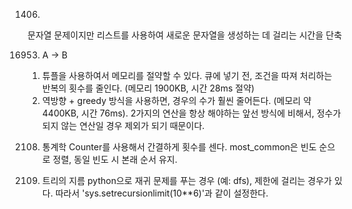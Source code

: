 1406. 
문자열 문제이지만 리스트를 사용하여 새로운 문자열을 생성하는 데 걸리는 시간을 단축

16953. A → B
1) 튜플을 사용하여서 메모리를 절약할 수 있다. 큐에 넣기 전, 조건을 따져 처리하는 반복의 횟수를 줄인다. (메모리 1900KB, 시간 28ms 절약)
2) 역방향 + greedy 방식을 사용하면, 경우의 수가 훨씬 줄어든다. (메모리 약 4400KB, 시간 76ms). 2가지의 연산을 항상 해야하는 앞선 방식에 비해서, 정수가 되지 않는 연산일 경우 제외가 되기 때문이다.

2108. 통계학
Counter를 사용해서 간결하게 횟수를 센다. most_common은 빈도 순으로 정렬, 동일 빈도 시 본래 순서 유지.

1967. 트리의 지름
python으로 재귀 문제를 푸는 경우 (예: dfs), 제한에 걸리는 경우가 있다. 따라서 'sys.setrecursionlimit(10**6)'과 같이 설정한다.